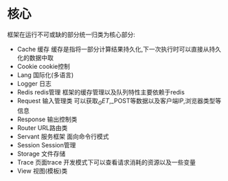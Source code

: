 # 核心
框架在运行不可或缺的部分统一归类为核心部分:

- Cache     缓存 缓存是指将一部分计算结果持久化,下一次执行时可以直接从持久化的数据中取
- Cookie    cookie控制
- Lang      国际化(多语言)
- Logger    日志
- Redis     redis管理 框架的缓存管理以及队列特性主要依赖于redis
- Request   输入管理类 可以获取$_GET,$_POST等数据以及客户端IP,浏览器类型等信息
- Response  输出控制类
- Router    URL路由类
- Servant   服务框架    面向命令行模式
- Session   Session管理
- Storage   文件存储
- Trace     页面trace     开发模式下可以查看请求消耗的资源以及一些变量
- View      视图(模板)类

        









